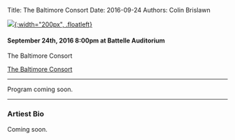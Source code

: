 Title: The Baltimore Consort
Date: 2016-09-24
Authors: Colin Brislawn

[![ ]({filename}/images/2015-2016/StephenBeus200.jpg){:width="200px", .floatleft}]({filename}./BaltimoreConsort.md)

#### September 24th, 2016 8:00pm at Battelle Auditorium

The Baltimore Consort


[The Baltimore Consort](http://www.baltcons.com/)

---

Program coming soon.

---

### Artiest Bio

Coming soon.